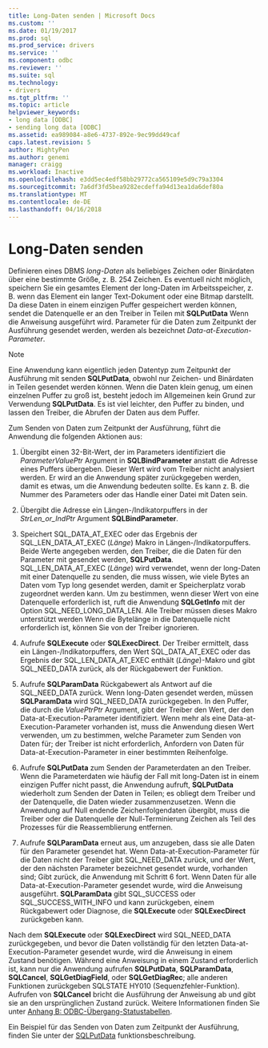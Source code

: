 ```yaml
---
title: Long-Daten senden | Microsoft Docs
ms.custom: ''
ms.date: 01/19/2017
ms.prod: sql
ms.prod_service: drivers
ms.service: ''
ms.component: odbc
ms.reviewer: ''
ms.suite: sql
ms.technology:
- drivers
ms.tgt_pltfrm: ''
ms.topic: article
helpviewer_keywords:
- long data [ODBC]
- sending long data [ODBC]
ms.assetid: ea989084-a8e6-4737-892e-9ec99dd49caf
caps.latest.revision: 5
author: MightyPen
ms.author: genemi
manager: craigg
ms.workload: Inactive
ms.openlocfilehash: e3dd5ec4edf58bb29772ca565109e5d9c79a3304
ms.sourcegitcommit: 7a6df3fd5bea9282ecdeffa94d13ea1da6def80a
ms.translationtype: MT
ms.contentlocale: de-DE
ms.lasthandoff: 04/16/2018
---
```

# <a name="sending-long-data"></a>Long-Daten senden
Definieren eines DBMS *long-Daten* als beliebiges Zeichen oder Binärdaten über eine bestimmte Größe, z. B. 254 Zeichen. Es eventuell nicht möglich, speichern Sie ein gesamtes Element der long-Daten im Arbeitsspeicher, z. B. wenn das Element ein langer Text-Dokument oder eine Bitmap darstellt. Da diese Daten in einem einzigen Puffer gespeichert werden können, sendet die Datenquelle er an den Treiber in Teilen mit **SQLPutData** Wenn die Anweisung ausgeführt wird. Parameter für die Daten zum Zeitpunkt der Ausführung gesendet werden, werden als bezeichnet *Data-at-Execution-Parameter*.  
  
> [!NOTE]  
>  Eine Anwendung kann eigentlich jeden Datentyp zum Zeitpunkt der Ausführung mit senden **SQLPutData**, obwohl nur Zeichen- und Binärdaten in Teilen gesendet werden können. Wenn die Daten klein genug, um einen einzelnen Puffer zu groß ist, besteht jedoch im Allgemeinen kein Grund zur Verwendung **SQLPutData**. Es ist viel leichter, den Puffer zu binden, und lassen den Treiber, die Abrufen der Daten aus dem Puffer.  
  
 Zum Senden von Daten zum Zeitpunkt der Ausführung, führt die Anwendung die folgenden Aktionen aus:  
  
1.  Übergibt einen 32-Bit-Wert, der im Parameters identifiziert die *ParameterValuePtr* Argument in **SQLBindParameter** anstatt die Adresse eines Puffers übergeben. Dieser Wert wird vom Treiber nicht analysiert werden. Er wird an die Anwendung später zurückgegeben werden, damit es etwas, um die Anwendung bedeuten sollte. Es kann z. B. die Nummer des Parameters oder das Handle einer Datei mit Daten sein.  
  
2.  Übergibt die Adresse ein Längen-/Indikatorpuffers in der *StrLen_or_IndPtr* Argument **SQLBindParameter**.  
  
3.  Speichert SQL_DATA_AT_EXEC oder das Ergebnis der SQL_LEN_DATA_AT_EXEC (*Länge*) Makro in Längen-/Indikatorpuffers. Beide Werte angegeben werden, den Treiber, die die Daten für den Parameter mit gesendet werden, **SQLPutData**. SQL_LEN_DATA_AT_EXEC (*Länge*) wird verwendet, wenn der long-Daten mit einer Datenquelle zu senden, die muss wissen, wie viele Bytes an Daten vom Typ long gesendet werden, damit er Speicherplatz vorab zugeordnet werden kann. Um zu bestimmen, wenn dieser Wert von eine Datenquelle erforderlich ist, ruft die Anwendung **SQLGetInfo** mit der Option SQL_NEED_LONG_DATA_LEN. Alle Treiber müssen dieses Makro unterstützt werden Wenn die Bytelänge in die Datenquelle nicht erforderlich ist, können Sie von der Treiber ignorieren.  
  
4.  Aufrufe **SQLExecute** oder **SQLExecDirect**. Der Treiber ermittelt, dass ein Längen-/Indikatorpuffers, den Wert SQL_DATA_AT_EXEC oder das Ergebnis der SQL_LEN_DATA_AT_EXEC enthält (*Länge*)-Makro und gibt SQL_NEED_DATA zurück, als der Rückgabewert der Funktion.  
  
5.  Aufrufe **SQLParamData** Rückgabewert als Antwort auf die SQL_NEED_DATA zurück. Wenn long-Daten gesendet werden, müssen **SQLParamData** wird SQL_NEED_DATA zurückgegeben. In den Puffer, die durch die *ValuePtrPtr* Argument, gibt der Treiber den Wert, der den Data-at-Execution-Parameter identifiziert. Wenn mehr als eine Data-at-Execution-Parameter vorhanden ist, muss die Anwendung diesen Wert verwenden, um zu bestimmen, welche Parameter zum Senden von Daten für; der Treiber ist nicht erforderlich, Anfordern von Daten für Data-at-Execution-Parameter in einer bestimmten Reihenfolge.  
  
6.  Aufrufe **SQLPutData** zum Senden der Parameterdaten an den Treiber. Wenn die Parameterdaten wie häufig der Fall mit long-Daten ist in einem einzigen Puffer nicht passt, die Anwendung aufruft, **SQLPutData** wiederholt zum Senden der Daten in Teilen; es obliegt dem Treiber und der Datenquelle, die Daten wieder zusammenzusetzen. Wenn die Anwendung auf Null endende Zeichenfolgendaten übergibt, muss die Treiber oder die Datenquelle der Null-Terminierung Zeichen als Teil des Prozesses für die Reassemblierung entfernen.  
  
7.  Aufrufe **SQLParamData** erneut aus, um anzugeben, dass sie alle Daten für den Parameter gesendet hat. Wenn Data-at-Execution-Parameter für die Daten nicht der Treiber gibt SQL_NEED_DATA zurück, und der Wert, der den nächsten Parameter bezeichnet gesendet wurde, vorhanden sind; Gibt zurück, die Anwendung mit Schritt 6 fort. Wenn Daten für alle Data-at-Execution-Parameter gesendet wurde, wird die Anweisung ausgeführt. **SQLParamData** gibt SQL_SUCCESS oder SQL_SUCCESS_WITH_INFO und kann zurückgeben, einem Rückgabewert oder Diagnose, die **SQLExecute** oder **SQLExecDirect** zurückgeben kann.  
  
 Nach dem **SQLExecute** oder **SQLExecDirect** wird SQL_NEED_DATA zurückgegeben, und bevor die Daten vollständig für den letzten Data-at-Execution-Parameter gesendet wurde, wird die Anweisung in einem Zustand benötigen. Während eine Anweisung in einem Zustand erforderlich ist, kann nur die Anwendung aufrufen **SQLPutData**, **SQLParamData**, **SQLCancel**, **SQLGetDiagField**, oder **SQLGetDiagRec**; alle anderen Funktionen zurückgeben SQLSTATE HY010 (Sequenzfehler-Funktion). Aufrufen von **SQLCancel** bricht die Ausführung der Anweisung ab und gibt sie an den ursprünglichen Zustand zurück. Weitere Informationen finden Sie unter [Anhang B: ODBC-Übergang-Statustabellen](../../../odbc/reference/appendixes/appendix-b-odbc-state-transition-tables.md).  
  
 Ein Beispiel für das Senden von Daten zum Zeitpunkt der Ausführung, finden Sie unter der [SQLPutData](../../../odbc/reference/syntax/sqlputdata-function.md) funktionsbeschreibung.

